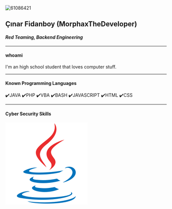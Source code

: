 ![61086421](https://user-images.githubusercontent.com/61086421/235527512-e8634a01-ac87-4876-b334-a63888a4e4b8.jpg)

## Çınar Fidanboy (MorphaxTheDeveloper)
#### _Red Teaming, Backend Engineering_
***  
#### whoami
I'm an high school student that loves computer stuff.  
***  
#### Known Programming Languages
✔️JAVA
✔️PHP
✔️VBA
✔️BASH
✔️JAVASCRIPT
✔️HTML
✔️CSS  
***  
#### Cyber Security Skills
![121221](https://raw.githubusercontent.com/devicons/devicon/master/icons/java/java-original.svg)
